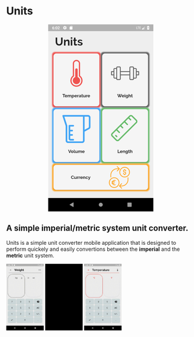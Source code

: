 # Units

<p align="center">
  <img  src="https://github.com/Elias-Gu/Units/blob/master/presentation/Home%20screen.png">
</p>

## A simple imperial/metric system unit converter. 
Units is a simple unit converter mobile application that is designed to perform quickely and easily convertions between the **imperial** and the **metric** unit system.

<p float="center">
  <img src="https://github.com/Elias-Gu/Units/blob/master/presentation/weight.gif" width="100" />
  <img src="https://github.com/Elias-Gu/Units/blob/master/presentation/currency.gif" width="100" /> 
  <img src="https://github.com/Elias-Gu/Units/blob/master/presentation/temperature.gif" width="100" />
</p>